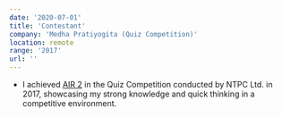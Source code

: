 ```yaml
---
date: '2020-07-01'
title: 'Contestant'
company: 'Medha Pratiyogita (Quiz Competition)'
location: remote
range: '2017'
url: ''
---
```


- I achieved [AIR 2]() in the Quiz Competition conducted by NTPC Ltd. in 2017, showcasing my strong knowledge and quick thinking in a competitive environment.